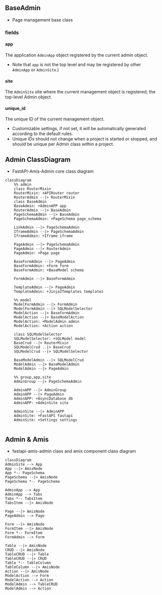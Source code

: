 ## BaseAdmin

- Page management base class

### fields

#### app

The application `AdminApp` object registered by the current admin object.

- Note that `app` is not the top level and may be registered by other `AdminApp` or `AdminSite`.)

#### site

The `AdminSite` site where the current management object is registered, the top-level Admin object.

#### unique_id

The unique ID of the current management object.

- Customizable settings, if not set, it will be automatically generated according to the default rules.
- Unique IDs should not change when a project is started or stopped, and should be unique per Admin class within a project.



## Admin ClassDiagram

- FastAPI-Amis-Admin core class diagram

``` mermaid
classDiagram
	%% admin
    class RouterMixin
    RouterMixin: +APIRouter router
    RouterAdmin --|> RouterMixin
    class BaseAdmin
    BaseAdmin: +AdminAPP app
    RouterAdmin --|> BaseAdmin
    PageSchemaAdmin --|> BaseAdmin
    PageSchemaAdmin: +PageSchema page_schema
    
    LinkAdmin --|> PageSchemaAdmin
    IframeAdmin --|> PageSchemaAdmin
    IframeAdmin: +Iframe iframe
    
    PageAdmin --|> PageSchemaAdmin
    PageAdmin --|> RouterAdmin
    PageAdmin: +Page page
    
    BaseFormAdmin --|> PageAdmin
    BaseFormAdmin: +Form form
    BaseFormAdmin: +BaseModel schema
    
    FormAdmin --|> BaseFormAdmin
    
    TemplateAdmin --|> PageAdmin
    TemplateAdmin: +Jinja2Templates templates
    
    %% model
    ModelFormAdmin --|> FormAdmin
    ModelFormAdmin --|> SQLModelSelector
    ModelAction --|> BaseFormAdmin
    ModelAction --|> BaseModelAction
    ModelAction: +ModelAdmin admin
    ModelAction: +Action action
    
    class SQLModelSelector
    SQLModelSelector: +SQLModel model
    BaseCrud --|> RouterMixin
    SQLModelCrud ..|> BaseCrud
    SQLModelCrud --|> SQLModelSelector
    
    BaseModelAdmin --|> SQLModelCrud
    ModelAdmin --|> BaseModelAdmin
	ModelAdmin --|> PageAdmin
	
	%% group,app,site
	AdminGroup --|> PageSchemaAdmin
	
    AdminAPP --|> AdminGroup
    AdminAPP --|> PageAdmin
    AdminAPP: +AsyncDatabase db
    AdminAPP: +AdminSite site
    
    AdminSite --|> AdminAPP
    AdminSite: +FastAPI fastapi
    AdminSite: +Settings settings
    
```

## Admin & Amis

- fastapi-amis-admin class and amis component class diagram

```mermaid
classDiagram
AdminSite --> App
App --|> AmisNode
App *-- PageSchema
PageSchema --|> AmisNode
PageSchema *-- PageSchema

AdminApp --> App
AdminApp --> Tabs
Tabs *-- TabsItem
TabsItem --|> AmisNode

Page --|> AmisNode
PageAdmin --> Page

Form --|> AmisNode
FormItem --|> AmisNode
Form *-- FormItem
FormAdmin --> Form

Table --|> AmisNode
CRUD --|> AmisNode
TableCRUD --|> Table
TableCRUD --|> CRUD
Table *-- TableColumn
TableColumn --|> AmisNode
Action --|> AmisNode
ModelAction --> Form
ModelAction --> Action
ModelAdmin --> TableCRUD
ModelAdmin --> Action

```